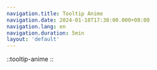 ```yaml
---
navigation.title: Tooltip Anime
navigation.date: 2024-01-18T17:38:00.000+08:00
navigation.lang: en
navigation.duration: 5min
layout: 'default'
---
```


::tooltip-anime
::
